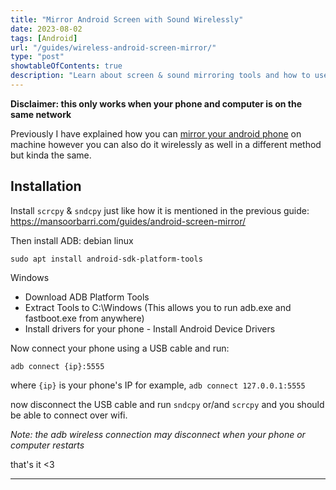 ```yaml
---
title: "Mirror Android Screen with Sound Wirelessly"
date: 2023-08-02
tags: [Android]
url: "/guides/wireless-android-screen-mirror/"
type: "post"
showtableOfContents: true
description: "Learn about screen & sound mirroring tools and how to use them wirelessly from your phone to your computer."
---
```


**Disclaimer: this only works when your phone and computer is on the same network**

Previously I have explained how you can [mirror your android phone](/guides/android-screen-mirror) on machine however you can also do it wirelessly as well in a different method but kinda the same.

## Installation 
Install `scrcpy` & `sndcpy` just like how it is mentioned in the previous guide: https://mansoorbarri.com/guides/android-screen-mirror/

Then install ADB: 
debian linux
```
sudo apt install android-sdk-platform-tools
```

Windows
- Download ADB Platform Tools
- Extract Tools to C:\Windows (This allows you to run adb.exe and fastboot.exe from anywhere)
- Install drivers for your phone - Install Android Device Drivers

Now connect your phone using a USB cable and run: 
```
adb connect {ip}:5555
```
where `{ip}` is your phone's IP for example, `adb connect 127.0.0.1:5555`

now disconnect the USB cable and run `sndcpy` or/and `scrcpy` and you should be able to connect over wifi. 

*Note: the adb wireless connection may disconnect when your phone or computer restarts* 

that's it <3

----

  